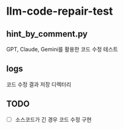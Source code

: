 # llm-code-repair-test

## hint_by_comment.py
GPT, Claude, Gemini를 활용한 코드 수정 테스트

## logs
코드 수정 결과 저장 디렉터리



## TODO
- [ ] 소스코드가 긴 경우 코드 수정 구현